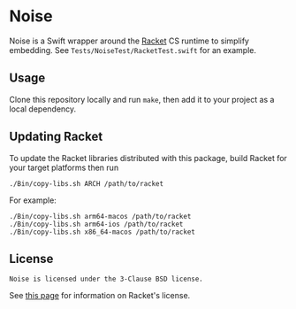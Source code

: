 # Noise

Noise is a Swift wrapper around the [Racket] CS runtime to simplify
embedding.  See `Tests/NoiseTest/RacketTest.swift` for an example.

## Usage

Clone this repository locally and run `make`, then add it to your
project as a local dependency.

## Updating Racket

To update the Racket libraries distributed with this package, build
Racket for your target platforms then run

    ./Bin/copy-libs.sh ARCH /path/to/racket

For example:

    ./Bin/copy-libs.sh arm64-macos /path/to/racket
    ./Bin/copy-libs.sh arm64-ios /path/to/racket
    ./Bin/copy-libs.sh x86_64-macos /path/to/racket

## License

    Noise is licensed under the 3-Clause BSD license.

See [this page][racket-license] for information on Racket's license.

[Racket]: https://racket-lang.org
[racket-license]: https://github.com/racket/racket/blob/82ca0f76f2e18f242db742991596eb509ce49cc1/LICENSE.txt
